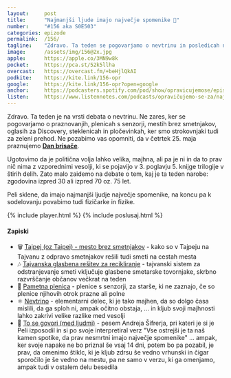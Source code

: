 ```yaml
---
layout: 	post
title:  	"Najmanjši ljude imajo največje spomenike 🗿"
number: 	"#156 aka S0E503"
categories:	epizode
permalink:	/156/
tagline: 	"Zdravo. Ta teden se pogovarjamo o nevtrinu in posledicah njegovega delovanja na svet in planet, na katerem živi Tricia McMillan."
image:		/assets/img/156@2x.jpg
apple:		https://apple.co/3MN9w8k
pocket:		https://pca.st/52k5llha
overcast:	https://overcast.fm/+beHjlQkAI
podkite:	https://kite.link/156-opr
google:		https://kite.link/156-opr?open=google
anchor:		https://podcasters.spotify.com/pod/show/opravicujemose/episodes/Najmanji-ljude-imajo-najveje-spomenike-e24f15d
listen:		https://www.listennotes.com/podcasts/opravičujemo-se-za/najmanjši-ljude-imajo-W7UVdD8I9cz/embed/
---
```


Zdravo. Ta teden je na vrsti debata o nevtrinu. Ne zares, ker se pogovarjamo o praznovanjih, plenicah s senzorji, mestih brez smetnjakov, oglasih za Discovery, steklenicah in pločevinkah, ker smo strokovnjaki tudi za zeleni prehod. Ne pozabimo vas opomniti, da v četrtek 25. maja praznujemo **[Dan brisače](http://www.zvpl.com/42/clanki/dan-brisace/)**. 

Ugotovimo da je politična volja lahko velika, majhna, ali pa je ni in da to prav nič nima z vzporednimi vesolji, ki se pojavijo v 3. poglavju 5. knijge trilogije v štirih delih. Zato malo zaidemo na debate o tem, kaj je ta teden narobe: zgodovina izpred 30 ali izpred 70 oz. 75 let. 

Peli sklene, da imajo najmanjši ljudje največje spomenike, na koncu pa k sodelovanju povabimo tudi fizičarke in fizike. 

{% include player.html %}
{% include poslusaj.html %}

<!--break-->

#### Zapiski

- 🗑️ [Tajpej (oz Taipei) - mesto brez smetnjakov](https://www.bbc.com/future/article/20200526-how-taipei-became-an-unusually-clean-city) - kako so v Tajpeju na Tajvanu z odpravo smetnjakov rešili tudi smeti na cestah mesta
- 🎶 [Tajvanska glasbena rešitev za recikliranje](https://youtu.be/BMQ1NfjPauw) - tajvanski sistem za odstranjevanje smeti vključuje glasbene smetarske tovornjake, skrbno razvrščanje občanov večkrat na teden
- 🧷 [Pametna plenica](https://www.futurity.org/wearable-sensors-pencil-paper-2869212-2/) - plenice s senzorji, za starše, ki ne zaznajo, če so plenice njihovih otrok prazne ali polne 
- ⚛️ [Nevtrino](https://en.wikipedia.org/wiki/Neutrino) - elementarni delec, ki je tako majhen, da so dolgo časa mislili, da ga sploh ni, ampak očitno obstaja, ... in kljub svoji majhnosti lahko zakrivi velike razlike med vesolji
- 💬 [To se govori (med ljudmi)](https://www.youtube.com/watch?v=SZRb2VOPwMg) - pesem Andreja Šifrerja, pri kateri je si je Peli izposodil in si po svoje interpretiral verz "Vse ostrejši je ta naš kamen spotike, da prav nesmrtni imajo največje spomenike" ... ampak, ker svoje napake ne bo priznal še vsaj 14 dni, potem bo pa pozabil, je prav, da omenimo štiklc, ki je kljub zdrsu še vedno vrhunski in čigar sporočilo je še vedno na mestu, pa ne samo v verzu, ki ga omenjamo, ampak tudi v ostalem delu besedila 